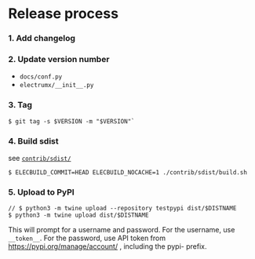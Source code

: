 # Release process

### 1. Add changelog

### 2. Update version number

- `docs/conf.py`
- `electrumx/__init__.py`

### 3. Tag

```
$ git tag -s $VERSION -m "$VERSION"`
```

### 4. Build sdist

see [`contrib/sdist/`](contrib/sdist)

```
$ ELECBUILD_COMMIT=HEAD ELECBUILD_NOCACHE=1 ./contrib/sdist/build.sh
```

### 5. Upload to PyPI

```
// $ python3 -m twine upload --repository testpypi dist/$DISTNAME
$ python3 -m twine upload dist/$DISTNAME
```

This will prompt for a username and password. For the username, use `__token__`.
For the password, use API token from https://pypi.org/manage/account/ , including the pypi- prefix.
